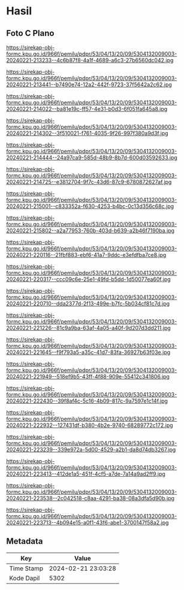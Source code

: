 # Hasil

## Foto C Plano

https://sirekap-obj-formc.kpu.go.id/966f/pemilu/pdpr/53/04/13/20/09/5304132009003-20240221-213233--4c6b87f8-4a1f-4689-a6c3-27b6560dc042.jpg

https://sirekap-obj-formc.kpu.go.id/966f/pemilu/pdpr/53/04/13/20/09/5304132009003-20240221-213441--b7490e74-12a2-442f-9723-37f5642a2c62.jpg

https://sirekap-obj-formc.kpu.go.id/966f/pemilu/pdpr/53/04/13/20/09/5304132009003-20240221-214022--ba81e19c-ff57-4e31-b0d3-6f051fa645a8.jpg

https://sirekap-obj-formc.kpu.go.id/966f/pemilu/pdpr/53/04/13/20/09/5304132009003-20240221-214302--3f510021-f761-4035-9f26-997f380a9d3f.jpg

https://sirekap-obj-formc.kpu.go.id/966f/pemilu/pdpr/53/04/13/20/09/5304132009003-20240221-214444--24a97ca9-585d-48b9-8b7d-600d03592633.jpg

https://sirekap-obj-formc.kpu.go.id/966f/pemilu/pdpr/53/04/13/20/09/5304132009003-20240221-214725--e3812704-9f7c-43d6-87c9-6780872627af.jpg

https://sirekap-obj-formc.kpu.go.id/966f/pemilu/pdpr/53/04/13/20/09/5304132009003-20240221-215001--c833352a-f630-4253-b4bc-0c13d356c68c.jpg

https://sirekap-obj-formc.kpu.go.id/966f/pemilu/pdpr/53/04/13/20/09/5304132009003-20240221-215802--a2a77953-760b-403d-b639-a2b46f7190ba.jpg

https://sirekap-obj-formc.kpu.go.id/966f/pemilu/pdpr/53/04/13/20/09/5304132009003-20240221-220116--21fbf883-ebf6-41a7-9ddc-e3efdfba7ce8.jpg

https://sirekap-obj-formc.kpu.go.id/966f/pemilu/pdpr/53/04/13/20/09/5304132009003-20240221-220317--ccc09c6e-25e1-49fd-b5dd-1d50077ea60f.jpg

https://sirekap-obj-formc.kpu.go.id/966f/pemilu/pdpr/53/04/13/20/09/5304132009003-20240221-220710--dda2377d-2f13-499e-b7fc-5b034cf81c7d.jpg

https://sirekap-obj-formc.kpu.go.id/966f/pemilu/pdpr/53/04/13/20/09/5304132009003-20240221-221226--81c9a9ba-63af-4a05-a40f-9d207d3dd211.jpg

https://sirekap-obj-formc.kpu.go.id/966f/pemilu/pdpr/53/04/13/20/09/5304132009003-20240221-221645--f9f793a5-a35c-41d7-83fa-36927b63f03e.jpg

https://sirekap-obj-formc.kpu.go.id/966f/pemilu/pdpr/53/04/13/20/09/5304132009003-20240221-221949--518ef9b5-43ff-4f88-909e-55412c341806.jpg

https://sirekap-obj-formc.kpu.go.id/966f/pemilu/pdpr/53/04/13/20/09/5304132009003-20240221-222430--39f8af4c-5c16-4b09-817c-9a7597e1c14f.jpg

https://sirekap-obj-formc.kpu.go.id/966f/pemilu/pdpr/53/04/13/20/09/5304132009003-20240221-222932--127431df-b380-4b2e-9740-68289772c172.jpg

https://sirekap-obj-formc.kpu.go.id/966f/pemilu/pdpr/53/04/13/20/09/5304132009003-20240221-223239--339e972a-5d00-4529-a2b1-da8d74db3267.jpg

https://sirekap-obj-formc.kpu.go.id/966f/pemilu/pdpr/53/04/13/20/09/5304132009003-20240221-223413--412de1a5-451f-4cf5-a7de-7a14a9ad2ff9.jpg

https://sirekap-obj-formc.kpu.go.id/966f/pemilu/pdpr/53/04/13/20/09/5304132009003-20240221-223538--2c042518-c8aa-4291-ba38-08a3dfa5d90b.jpg

https://sirekap-obj-formc.kpu.go.id/966f/pemilu/pdpr/53/04/13/20/09/5304132009003-20240221-223713--4b094e15-a0f1-43f6-abe1-3700147f58a2.jpg


## Metadata

| Key        | Value               |
| ---------- | ------------------- |
| Time Stamp | 2024-02-21 23:03:28 |
| Kode Dapil | 5302                |



